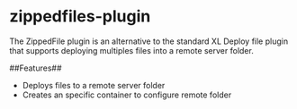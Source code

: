 # zippedfiles-plugin
The ZippedFile plugin is an alternative to the standard XL Deploy file plugin that supports deploying multiples files into a remote server folder.

##Features##

* Deploys files to a remote server folder
* Creates an specific container to configure remote folder
